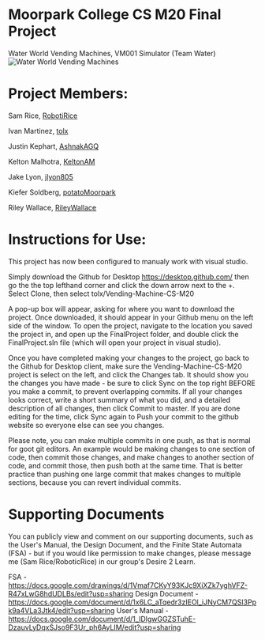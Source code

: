 # Moorpark College CS M20 Final Project
Water World Vending Machines, VM001 Simulator
(Team Water)
![Water World Vending Machines](https://github.com/tolx/Vending-Machine-CS-M20/blob/master/WaterWorldVendingMachines.png)

# Project Members:
Sam Rice, [RobotiRice](https://github.com/RoboticRice)

Ivan Martinez, [tolx](https://github.com/tolx)

Justin Kephart, [AshnakAGQ](https://github.com/AshnakAGQ)

Kelton Malhotra, [KeltonAM](https://github.com/KeltonAM)

Jake Lyon, [jlyon805](https://github.com/jlyon805)

Kiefer Soldberg, [potatoMoorpark](https://github.com/potatoMoorpark)

Riley Wallace, [RileyWallace](https://github.com/RileyWallace)

# Instructions for Use:
This project has now been configured to manualy work with visual studio.

Simply download the Github for Desktop https://desktop.github.com/ then go the the top lefthand corner and click the down arrow next to the +. Select Clone, then select tolx/Vending-Machine-CS-M20

A pop-up box will appear, asking for where you want to download the project. Once downloaded, it should appear in your Github menu on the left side of the window. To open the project, navigate to the location you saved the project in, and open up the FinalProject folder, and double click the FinalProject.sln file (which will open your project in visual studio).

Once you have completed making your changes to the project, go back to the Github for Desktop client, make sure the Vending-Machine-CS-M20 project is select on the left, and click the Changes tab. It should show you the changes you have made - be sure to click Sync on the top right BEFORE you make a commit, to prevent overlapping commits. If all your changes looks correct, write a short summary of what you did, and a detailed description of all changes, then click Commit to master. If you are done editing for the time, click Sync again to Push your commit to the github website so everyone else can see you changes.

Please note, you can make multiple commits in one push, as that is normal for goot git editors. An example would be making changes to one section of code, then commit those changes, and make changes to another section of code, and commit those, then push both at the same time. That is better practice than pushing one large commit that makes changes to multiple sections, because you can revert individual commits.

# Supporting Documents
You can publicly view and comment on our supporting documents, such as the User's Manual, the Design Document, and the Finite State Automata (FSA) - but if you would like permission to make changes, please message me (Sam Rice/RoboticRice) in our group's Desire 2 Learn.

FSA - https://docs.google.com/drawings/d/1Vmaf7CKyY93KJc9XiXZk7yghVFZ-R47xLwG8hdUDLBs/edit?usp=sharing
Design Document - https://docs.google.com/document/d/1x6LC_aTqedr3zIEOl_iJNyCM7QSI3Ppk9a4VLa3Jtk4/edit?usp=sharing
User's Manual - https://docs.google.com/document/d/1_IDlgwGGZSTuhE-DzauvLyDqxSJso9F3Ur_ph6AyLIM/edit?usp=sharing
